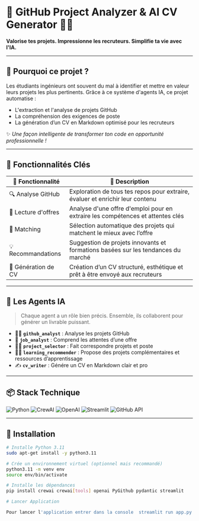 # 🚀 GitHub Project Analyzer & AI CV Generator 🧠📄
**Valorise tes projets. Impressionne les recruteurs. Simplifie ta vie avec l'IA.**

---

## 🌟 Pourquoi ce projet ?

Les étudiants ingénieurs ont souvent du mal à identifier et mettre en valeur leurs projets les plus pertinents. Grâce à ce système d'agents IA, ce projet automatise :
- L'extraction et l'analyse de projets GitHub
- La compréhension des exigences de poste
- La génération d’un CV en Markdown optimisé pour les recruteurs

✨ *Une façon intelligente de transformer ton code en opportunité professionnelle !*

---

## 🔧 Fonctionnalités Clés

| 🧩 Fonctionnalité | 💬 Description |
|------------------|----------------|
| 🔍 Analyse GitHub | Exploration de tous tes repos pour extraire, évaluer et enrichir leur contenu |
| 🧾 Lecture d'offres | Analyse d'une offre d'emploi pour en extraire les compétences et attentes clés |
| 🎯 Matching | Sélection automatique des projets qui matchent le mieux avec l’offre |
| 💡 Recommandations | Suggestion de projets innovants et formations basées sur les tendances du marché |
| 📄 Génération de CV | Création d’un CV structuré, esthétique et prêt à être envoyé aux recruteurs |

---

## 🧠 Les Agents IA

> Chaque agent a un rôle bien précis. Ensemble, ils collaborent pour générer un livrable puissant.

- 👨‍💻 **`github_analyst`** : Analyse les projets GitHub
- 🧾 **`job_analyst`** : Comprend les attentes d’une offre
- 👩‍🏫 **`project_selector`** : Fait correspondre projets et poste
- 🧑‍💼 **`learning_recommender`** : Propose des projets complémentaires et ressources d’apprentissage
- ✍️ **`cv_writer`** : Génére un CV en Markdown clair et pro

---

## 📦 Stack Technique

![Python](https://img.shields.io/badge/Python-3.11-blue?logo=python)
![CrewAI](https://img.shields.io/badge/CrewAI-Agent--Based-orange)
![OpenAI](https://img.shields.io/badge/OpenAI-GPT4-lightgrey?logo=openai)
![Streamlit](https://img.shields.io/badge/Streamlit-App-red?logo=streamlit)
![GitHub API](https://img.shields.io/badge/GitHub-API-black?logo=github)

---

## 🚀 Installation

```bash
# Installe Python 3.11
sudo apt-get install -y python3.11

# Crée un environnement virtuel (optionnel mais recommandé)
python3.11 -m venv env
source env/bin/activate

# Installe les dépendances
pip install crewai crewai[tools] openai PyGithub pydantic streamlit

# Lancer Application

Pour lancer l'application entrer dans la console  streamlit run app.py (rassurer vous que votre environnement est activé)